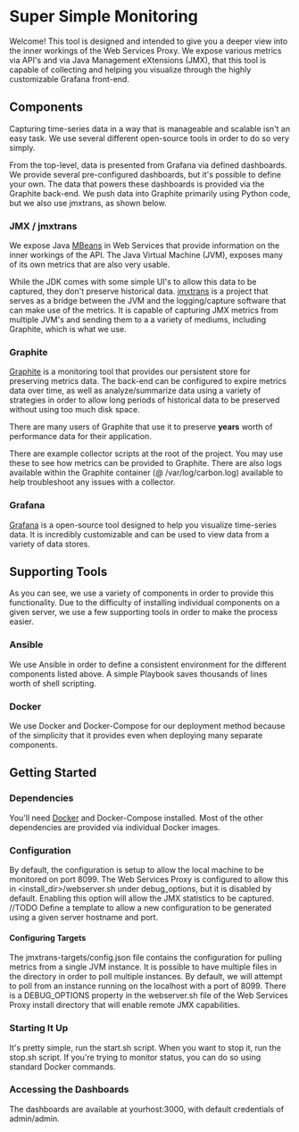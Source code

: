 
# Super Simple Monitoring

Welcome! This tool is designed and intended to give you a deeper view into the inner workings of the Web Services Proxy. We expose various metrics via API's and via Java Management eXtensions (JMX), that this tool is capable of collecting and helping you visualize through the highly customizable Grafana front-end.

## Components
Capturing time-series data in a way that is manageable and scalable isn't an easy task. We use several different open-source tools in order to do so very simply.

From the top-level, data is presented from Grafana via defined dashboards. We provide several pre-configured dashboards, but
it's possible to define your own. The data that powers these dashboards is provided via the Graphite back-end. We push data
into Graphite primarily using Python code, but we also use jmxtrans, as shown below.

### JMX / jmxtrans

We expose Java [MBeans](https://docs.oracle.com/javase/tutorial/jmx/mbeans/index.html) in Web Services that provide information on the inner workings of the API. The Java Virtual Machine (JVM), exposes many of its own metrics that are also very usable.

While the JDK comes with some simple UI's to allow this data to be captured, they don't preserve historical data. [jmxtrans](https://github.com/jmxtrans/jmxtrans) is a project that serves as a bridge between the JVM and the logging/capture software that can make use of the metrics. It is capable of capturing JMX metrics from multiple JVM's and sending them to a a variety of mediums, including Graphite, which is what we use.

### Graphite
[Graphite](https://graphiteapp.org/) is a monitoring tool that provides our persistent store for preserving metrics data. The back-end can be configured to expire metrics data over time, as well as analyze/summarize data using a variety of strategies in order to allow long periods of historical data to be preserved without using too much disk space.

There are many users of Graphite that use it to preserve **years** worth of performance data for their application.

There are example collector scripts at the root of the project. You may use these to see how metrics can be provided to
Graphite. There are also logs available within the Graphite container (@ /var/log/carbon.log) available to help troubleshoot
any issues with a collector.

### Grafana
[Grafana](https://grafana.com/) is a open-source tool designed to help you visualize time-series data. It is incredibly customizable and can be used to view data from a variety of data stores.


## Supporting Tools
As you can see, we use a variety of components in order to provide this functionality. Due to the difficulty of installing individual components on a given server, we use a few supporting tools in order to make the process easier.

### Ansible
We use Ansible in order to define a consistent environment for the different components listed above. A simple Playbook saves thousands of lines worth of shell scripting.

### Docker
We use Docker and Docker-Compose for our deployment method because of the simplicity that it provides even when deploying many separate components.

## Getting Started
### Dependencies
You'll need [Docker](https://docs.docker.com/install/) and Docker-Compose installed. Most of the other dependencies are provided via individual Docker images.

### Configuration
By default, the configuration is setup to allow the local machine to be monitored on port 8099. The Web Services Proxy is configured to allow this in <install_dir>/webserver.sh under debug_options, but it is disabled by default. Enabling this option will allow the JMX statistics to be captured.
//TODO Define a template to allow a new configuration to be generated using a given server hostname and port.

#### Configuring Targets
The jmxtrans-targets/config.json file contains the configuration for pulling metrics from a single JVM instance. It is possible to have multiple files in the directory in order to poll multiple instances. By default, we will attempt to poll from an instance running on the localhost with a port of 8099.
There is a DEBUG_OPTIONS property in the webserver.sh file of the Web Services Proxy install directory that will enable remote JMX capabilities.

### Starting It Up
It's pretty simple, run the start.sh script. When you want to stop it, run the stop.sh script. If you're trying to monitor status, you can do so using standard Docker commands.

### Accessing the Dashboards
The dashboards are available at yourhost:3000, with default credentials of admin/admin.
